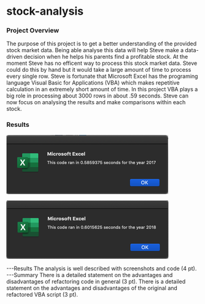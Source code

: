 # stock-analysis

### Project Overview
The purpose of this project is to get a better understanding of the provided stock market data. Being able analyse this data will help Steve make a data-driven decision when he helps his parents find a profitable stock. At the moment Steve has no efficent way to process this stock market data. Steve could do this by hand but it would take a large amount of time to process every single row. Steve is fortunate that Microsoft Excel has the programing language Visual Basic for Applications (VBA) which makes repetitive calculation in an extremely short amount of time. In this project VBA plays a big role in processing about 3000 rows in about .59 seconds. Steve can now focus on analysing the results and make comparisons within each stock.


### Results


![2017 Processing time](Resources/VBA_Challenge_2017.png)




![2018 Processing time](Resources/VBA_Challenge_2018.png)




---Results
The analysis is well described with screenshots and code (4 pt).
---Summary
There is a detailed statement on the advantages and disadvantages of refactoring code in general (3 pt).
There is a detailed statement on the advantages and disadvantages of the original and refactored VBA script (3 pt).
